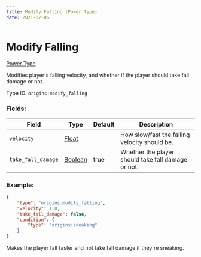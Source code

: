 ```yaml
---
title: Modify Falling (Power Type)
date: 2021-07-06
---
```


# Modify Falling

[Power Type](../power_types.md)

Modifies player's falling velocity, and whether if the player should take fall damage or not.

Type ID: `origins:modify_falling`

### Fields:

Field              | Type                                | Default | Description
-------------------|-------------------------------------|---------|------------
`velocity`         | [Float](../data_types/float.md)     |         | How slow/fast the falling velocity should be.
`take_fall_damage` | [Boolean](../data_types/boolean.md) | true    | Whether the player should take fall damage or not.

### Example:

```json
{
    "type": "origins:modify_falling",
    "velocity": 1.0,
    "take_fall_damage": false,
    "condition": {
        "type": "origins:sneaking"
    }
}
```
Makes the player fall faster and not take fall damage if they're sneaking.